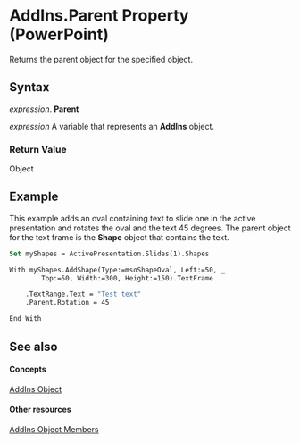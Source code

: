 
# AddIns.Parent Property (PowerPoint)

Returns the parent object for the specified object.


## Syntax

 _expression_. **Parent**

 _expression_ A variable that represents an **AddIns** object.


### Return Value

Object


## Example

This example adds an oval containing text to slide one in the active presentation and rotates the oval and the text 45 degrees. The parent object for the text frame is the  **Shape** object that contains the text.


```vb
Set myShapes = ActivePresentation.Slides(1).Shapes

With myShapes.AddShape(Type:=msoShapeOval, Left:=50, _
        Top:=50, Width:=300, Height:=150).TextFrame

    .TextRange.Text = "Test text"
    .Parent.Rotation = 45

End With
```


## See also


#### Concepts


[AddIns Object](8308fd95-a220-469e-c33b-cc46ad1b27b8.md)
#### Other resources


[AddIns Object Members](b8cb3aa4-311f-484d-b959-4e2c0ad1f1e9.md)
